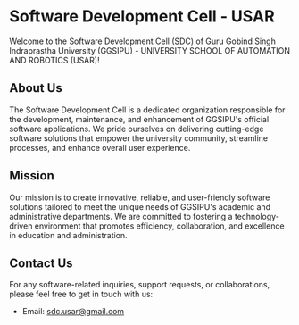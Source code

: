 # Software Development Cell - USAR

Welcome to the Software Development Cell (SDC) of Guru Gobind Singh Indraprastha University (GGSIPU) - UNIVERSITY SCHOOL OF AUTOMATION AND ROBOTICS (USAR)!

## About Us

The Software Development Cell is a dedicated organization responsible for the development, maintenance, and enhancement of GGSIPU's official software applications. We pride ourselves on delivering cutting-edge software solutions that empower the university community, streamline processes, and enhance overall user experience.

## Mission

Our mission is to create innovative, reliable, and user-friendly software solutions tailored to meet the unique needs of GGSIPU's academic and administrative departments. We are committed to fostering a technology-driven environment that promotes efficiency, collaboration, and excellence in education and administration.

## Contact Us

For any software-related inquiries, support requests, or collaborations, please feel free to get in touch with us:

-   Email: [sdc.usar@gmail.com](mailto:sdc.usar@gmail.com)
